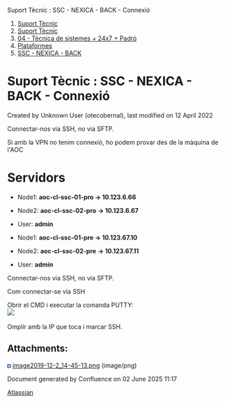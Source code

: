 Suport Tècnic : SSC - NEXICA - BACK - Connexió  

1.  [Suport Tècnic](index.html)
2.  [Suport Tècnic](13893782.html)
3.  [04 - Tècnica de sistemes + 24x7 + Padró](26313202.html)
4.  [Plataformes](Plataformes_41520520.html)
5.  [SSC - NEXICA - BACK](SSC---NEXICA---BACK_41521974.html)

Suport Tècnic : SSC - NEXICA - BACK - Connexió
==============================================

Created by Unknown User (otecobernal), last modified on 12 April 2022

Connectar-nos via SSH, no via SFTP.

Si amb la VPN no tenim connexió, ho podem provar des de la màquina de l'AOC

Servidors 
==========

*   Node1: **aoc-cl-ssc-01-pro → 10.123.6.66**
    
*   Node2: **aoc-cl-ssc-02-pro** **→ 10.123.6.67**
*   User: **admin**

*   Node1: **aoc-cl-ssc-01-pre → 10.123.67.10**
    
*   Node2: **aoc-cl-ssc-02-pre** **→ 10.123.67.11**
*   User: **admin**

Connectar-nos via SSH, no via SFTP.

Com connectar-se via SSH

Obrir el CMD i executar la comanda PUTTY:  
![](attachments/41521975/41521988.png)

Omplir amb la IP que toca i marcar SSH.

Attachments:
------------

![](images/icons/bullet_blue.gif) [image2019-12-2\_14-45-13.png](attachments/41521975/41521988.png) (image/png)  

Document generated by Confluence on 02 June 2025 11:17

[Atlassian](http://www.atlassian.com/)